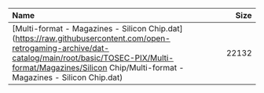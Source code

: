 |Name|Size|
|:---|---:|
|[Multi-format - Magazines - Silicon Chip.dat](https://raw.githubusercontent.com/open-retrogaming-archive/dat-catalog/main/root/basic/TOSEC-PIX/Multi-format/Magazines/Silicon Chip/Multi-format - Magazines - Silicon Chip.dat)|22132|
